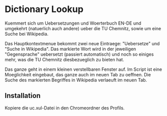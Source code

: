 # Dictionary Lookup
Kuemmert sich um Uebersetzungen und Woerterbuch EN-DE und umgekehrt (natuerlich auch andere) ueber die TU Chemnitz, 
sowie um eine Suche bei Wikipedia.

Das Hauptkontextmenue bekommt zwei neue Eintraege: "Uebersetze" und "Suche in Wikipedia". 
Das markierte Wort wird in der jeweiligen "Gegensprache" uebersetzt (passiert automatisch) und noch so einiges mehr, 
was die TU Chemnitz diesbezueglich zu bieten hat. 

Das ganze geht in einem kleinen verstellbaren Fenster auf. Im Script ist eine Moeglichkeit eingebaut, 
das ganze auch im neuen Tab zu oeffnen. Die Suche des markierten Begriffes in Wikipedia verlaeuft im neuen Tab.

## Installation
Kopiere die uc.xul-Datei in den Chromeordner des Profils.